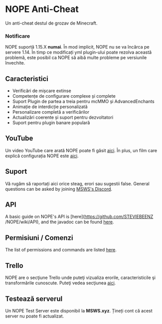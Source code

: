 # NOPE Anti-Cheat
Un anti-cheat destul de grozav de Minecraft.

### Notificare
NOPE suportă 1.15.X **numai**. În mod implicit, NOPE nu se va încărca pe servere 1.14. În timp ce modificați yml plugin-ului poate rezolva această problemă, este posibil ca NOPE să aibă multe probleme pe versiunile învechite.

## Caracteristici
* Verificări de mișcare extinse
* Competențe de configurare complexe și complete
* Suport Plugin de partea a treia pentru mcMMO și AdvancedEnchants
* Animație de interdicție personalizată
* Personalizare completă a verificărilor
* Actualizări coerente și suport pentru dezvoltatori
* Suport pentru plugin banare populară

## YouTube
Un video YouTube care arată NOPE poate fi găsit [aici](https://www.youtube.com/watch?v=QNumBz-Phwg). În plus, un film care explică configurația NOPE este [aici](https://www.youtube.com/watch?v=XVuXKsJEAkQ).

## Suport
Vă rugăm să raportați aici orice steag, erori sau sugestii false. General questions can be asked by joining [MSWS's Discord](https://nope.msws.xyz/discord).

## API
A basic guide on NOPE's API is \[here\](https://github.com/STEVIEBEENZ /NOPE/wiki/API), and the javadoc can be found [here](http://docs.msws.xyz).

## Permisiuni / Comenzi
The list of permissions and commands are listed [here](https://github.com/STEVIEBEENZ/NOPE/wiki/Permissions).

## Trello
NOPE are o secţiune Trello unde puteţi vizualiza erorile, caracteristicile şi transformările cunoscute. Puteţi vedea secţiunea [aici](https://nope.msws.xyz/trello).

## Testează serverul
Un NOPE Test Server este disponibil la **MSWS.xyz**. Țineți cont că acest server nu poate fi actualizat.
